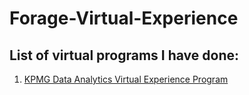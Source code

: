 # Forage-Virtual-Experience

## List of virtual programs I have done:
1. [KPMG Data Analytics Virtual Experience Program](https://github.com/tzhern/Forage-Virtual-Experience/tree/main/KPMG%20Data%20Analytics%20Virtual%20Experience%20Program)
